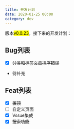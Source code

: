 ```yaml
---
title: 开发计划
date: 2020-01-25 00:00
category: dev
---
```


版本<mark>v0.0.23</mark>，接下来的开发计划：
<!-- more -->
## Bug列表
- [x] ~~分类和标签文章排序错误~~
- 待补充

## Feat列表
- [x] ~~置顶~~
- [ ] 自定义页面
- [x] Vssue集成
- [x] ~~搜索功能~~